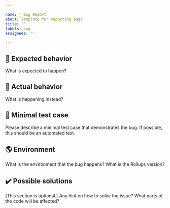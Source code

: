 ```yaml
---

name: 🐛 Bug Report
about: Template for reporting bugs
title: ''
labels: bug
assignees: ''

---
```


## 🙂 Expected behavior

What is expected to happen?

## 🫠 Actual behavior

What is happening instead?

## 🧪 Minimal test case

Please describe a minimal test case that demonstrates the bug.
If possible, this should be an automated test.

## 🌎 Environment

What is the environment that the bug happens?
What is the Rollups version?

## ✔️ Possible solutions

(This section is optional.)
Any hint on how to solve the issue?
What parts of the code will be affected?
